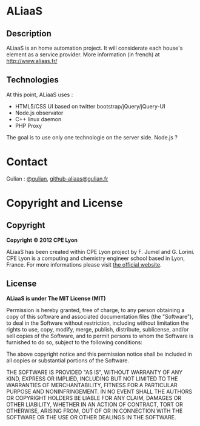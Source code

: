 ALiaaS
======

Description
-----------

ALiaaS is an home automation project. It will considerate each house's element as a service provider. More information (in french) at http://www.aliaas.fr/

Technologies
------------

At this point, ALiaaS uses : 
 - HTML5/CSS UI based on twitter bootstrap/jQuery/jQuery-UI 
 - Node.js observator
 - C++ linux daemon
 - PHP Proxy

The goal is to use only one technologie on the server side. Node.js ? 

Contact
=======

Gulian : [@gulian](http://twitter.com/gulian), [github-aliaas@gulian.fr](github-aliaas@gulian.fr) 

Copyright and License
=====================

Copyright
---------

**Copyright © 2012 CPE Lyon**

ALiaaS has been created within CPE Lyon project by F. Jumel and G. Lorini. CPE Lyon is a computing and chemistry engineer school based in Lyon, France. For more informations please visit [the official website](http://www.cpe.fr).

License
-------

**ALiaaS is under The MIT License (MIT)**

Permission is hereby granted, free of charge, to any person obtaining a copy of this software and associated documentation files (the "Software"), to deal in the Software without restriction, including without limitation the rights to use, copy, modify, merge, publish, distribute, sublicense, and/or sell copies of the Software, and to permit persons to whom the Software is furnished to do so, subject to the following conditions:
 
The above copyright notice and this permission notice shall be included in all copies or substantial portions of the Software.
 
THE SOFTWARE IS PROVIDED "AS IS", WITHOUT WARRANTY OF ANY KIND, EXPRESS OR IMPLIED, INCLUDING BUT NOT LIMITED TO THE WARRANTIES OF MERCHANTABILITY, FITNESS FOR A PARTICULAR PURPOSE AND NONINFRINGEMENT. IN NO EVENT SHALL THE AUTHORS OR COPYRIGHT HOLDERS BE LIABLE FOR ANY CLAIM, DAMAGES OR OTHER LIABILITY, WHETHER IN AN ACTION OF CONTRACT, TORT OR OTHERWISE, ARISING FROM, OUT OF OR IN CONNECTION WITH THE SOFTWARE OR THE USE OR OTHER DEALINGS IN THE SOFTWARE.
